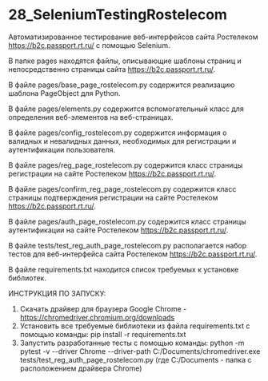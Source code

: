 # 28_SeleniumTestingRostelecom

Автоматизированное тестирование веб-интерфейсов сайта Ростелеком https://b2c.passport.rt.ru/ с помощью Selenium.

В папке pages находятся файлы, описывающие шаблоны страниц и непосредственно страницы сайта https://b2c.passport.rt.ru/.

В файле pages/base_page_rostelecom.py содержится реализацию шаблона PageObject для Python.

В файле pages/elements.py содержится вспомогательный класс для определения веб-элементов на веб-страницах.

В файле pages/config_rostelecom.py содержится информация о валидных и невалидных данных, необходимых для регистрации и аутентификации пользователя.

В файле pages/reg_page_rostelecom.py содержится класс страницы регистрации на сайте Ростелеком https://b2c.passport.rt.ru/.

В файле pages/confirm_reg_page_rostelecom.py содержится класс страницы подтверждения регистрации на сайте Ростелеком https://b2c.passport.rt.ru/.

В файле pages/auth_page_rostelecom.py содержится класс страницы аутентификации на сайте Ростелеком https://b2c.passport.rt.ru/.

В файле tests/test_reg_auth_page_rostelecom.py располагается набор тестов для веб-интерфейса сайта Ростелеком https://b2c.passport.rt.ru/.

В файле requirements.txt находится список требуемых к установке библиотек.


ИНСТРУКЦИЯ ПО ЗАПУСКУ:
1. Скачать драйвер для браузера Google Chrome - https://chromedriver.chromium.org/downloads
2. Установить все требуемые библиотеки из файла requirements.txt с помощью команды:
    pip install -r requirements.txt
3. Запустить разработанные тесты с помощью команды:
    python -m pytest -v --driver Chrome --driver-path C:/Documents/chromedriver.exe tests/test_reg_auth_page_rostelecom.py
    (где C:/Documents - папка с расположением драйвера Chrome)
